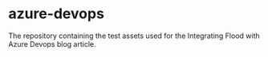 # azure-devops
The repository containing the test assets used for the Integrating Flood with Azure Devops blog article.
